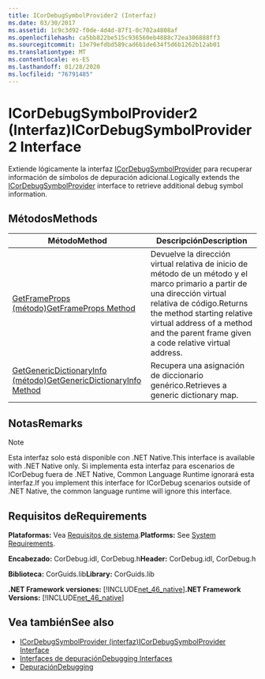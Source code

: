 ```yaml
---
title: ICorDebugSymbolProvider2 (Interfaz)
ms.date: 03/30/2017
ms.assetid: 1c9c3d92-f0de-4d4d-87f1-0c702a4808af
ms.openlocfilehash: ca5bb822be515c936560eb4888c72ea306888ff3
ms.sourcegitcommit: 13e79efdbd589cad6b1de634f5d6b1262b12ab01
ms.translationtype: MT
ms.contentlocale: es-ES
ms.lasthandoff: 01/28/2020
ms.locfileid: "76791485"
---
```

# <a name="icordebugsymbolprovider2-interface"></a><span data-ttu-id="c4d37-102">ICorDebugSymbolProvider2 (Interfaz)</span><span class="sxs-lookup"><span data-stu-id="c4d37-102">ICorDebugSymbolProvider2 Interface</span></span>
<span data-ttu-id="c4d37-103">Extiende lógicamente la interfaz [ICorDebugSymbolProvider](icordebugsymbolprovider-interface.md) para recuperar información de símbolos de depuración adicional.</span><span class="sxs-lookup"><span data-stu-id="c4d37-103">Logically extends the [ICorDebugSymbolProvider](icordebugsymbolprovider-interface.md) interface to retrieve additional debug symbol information.</span></span>  
  
## <a name="methods"></a><span data-ttu-id="c4d37-104">Métodos</span><span class="sxs-lookup"><span data-stu-id="c4d37-104">Methods</span></span>  
  
|<span data-ttu-id="c4d37-105">Método</span><span class="sxs-lookup"><span data-stu-id="c4d37-105">Method</span></span>|<span data-ttu-id="c4d37-106">Descripción</span><span class="sxs-lookup"><span data-stu-id="c4d37-106">Description</span></span>|  
|------------|-----------------|  
|[<span data-ttu-id="c4d37-107">GetFrameProps (método)</span><span class="sxs-lookup"><span data-stu-id="c4d37-107">GetFrameProps Method</span></span>](icordebugsymbolprovider2-getframeprops-method.md)|<span data-ttu-id="c4d37-108">Devuelve la dirección virtual relativa de inicio de método de un método y el marco primario a partir de una dirección virtual relativa de código.</span><span class="sxs-lookup"><span data-stu-id="c4d37-108">Returns the method starting relative virtual address of a method and the parent frame given a code relative virtual address.</span></span>|  
|[<span data-ttu-id="c4d37-109">GetGenericDictionaryInfo (método)</span><span class="sxs-lookup"><span data-stu-id="c4d37-109">GetGenericDictionaryInfo Method</span></span>](icordebugsymbolprovider2-getgenericdictionaryinfo-method.md)|<span data-ttu-id="c4d37-110">Recupera una asignación de diccionario genérico.</span><span class="sxs-lookup"><span data-stu-id="c4d37-110">Retrieves a generic dictionary map.</span></span>|  
  
## <a name="remarks"></a><span data-ttu-id="c4d37-111">Notas</span><span class="sxs-lookup"><span data-stu-id="c4d37-111">Remarks</span></span>  
  
> [!NOTE]
> <span data-ttu-id="c4d37-112">Esta interfaz solo está disponible con .NET Native.</span><span class="sxs-lookup"><span data-stu-id="c4d37-112">This interface is available with .NET Native only.</span></span> <span data-ttu-id="c4d37-113">Si implementa esta interfaz para escenarios de ICorDebug fuera de .NET Native, Common Language Runtime ignorará esta interfaz.</span><span class="sxs-lookup"><span data-stu-id="c4d37-113">If you implement this interface for ICorDebug scenarios outside of .NET Native, the common language runtime will ignore this interface.</span></span>  
  
## <a name="requirements"></a><span data-ttu-id="c4d37-114">Requisitos de</span><span class="sxs-lookup"><span data-stu-id="c4d37-114">Requirements</span></span>  
 <span data-ttu-id="c4d37-115">**Plataformas:** Vea [Requisitos de sistema](../../../../docs/framework/get-started/system-requirements.md).</span><span class="sxs-lookup"><span data-stu-id="c4d37-115">**Platforms:** See [System Requirements](../../../../docs/framework/get-started/system-requirements.md).</span></span>  
  
 <span data-ttu-id="c4d37-116">**Encabezado:** CorDebug.idl, CorDebug.h</span><span class="sxs-lookup"><span data-stu-id="c4d37-116">**Header:** CorDebug.idl, CorDebug.h</span></span>  
  
 <span data-ttu-id="c4d37-117">**Biblioteca:** CorGuids.lib</span><span class="sxs-lookup"><span data-stu-id="c4d37-117">**Library:** CorGuids.lib</span></span>  
  
 <span data-ttu-id="c4d37-118">**.NET Framework versiones:** [!INCLUDE[net_46_native](../../../../includes/net-46-native-md.md)]</span><span class="sxs-lookup"><span data-stu-id="c4d37-118">**.NET Framework Versions:** [!INCLUDE[net_46_native](../../../../includes/net-46-native-md.md)]</span></span>  
  
## <a name="see-also"></a><span data-ttu-id="c4d37-119">Vea también</span><span class="sxs-lookup"><span data-stu-id="c4d37-119">See also</span></span>

- [<span data-ttu-id="c4d37-120">ICorDebugSymbolProvider (interfaz)</span><span class="sxs-lookup"><span data-stu-id="c4d37-120">ICorDebugSymbolProvider Interface</span></span>](icordebugsymbolprovider-interface.md)
- [<span data-ttu-id="c4d37-121">Interfaces de depuración</span><span class="sxs-lookup"><span data-stu-id="c4d37-121">Debugging Interfaces</span></span>](debugging-interfaces.md)
- [<span data-ttu-id="c4d37-122">Depuración</span><span class="sxs-lookup"><span data-stu-id="c4d37-122">Debugging</span></span>](index.md)
